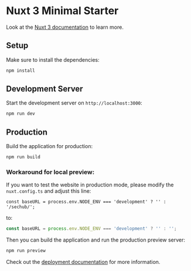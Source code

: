 <!-- SPDX-License-Identifier: MIT --->
# Nuxt 3 Minimal Starter

Look at the [Nuxt 3 documentation](https://nuxt.com/docs/getting-started/introduction) to learn more.

## Setup

Make sure to install the dependencies:

```bash
npm install
```

## Development Server

Start the development server on `http://localhost:3000`:

```bash
npm run dev
```

## Production

Build the application for production:

```bash
npm run build
```

### Workaround for local preview:

If you want to test the website in production mode, please modify the `nuxt.config.ts` and adjust this line:
```ts:
const baseURL = process.env.NODE_ENV === 'development' ? '' : '/sechub/';
```
to:
```ts
const baseURL = process.env.NODE_ENV === 'development' ? '' : '';
```

Then you can build the application and run the production preview server:

```bash
npm run preview
```

Check out the [deployment documentation](https://nuxt.com/docs/getting-started/deployment) for more information.
